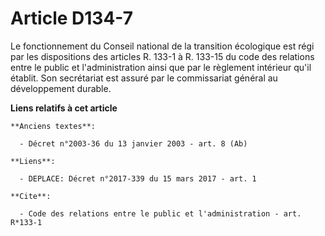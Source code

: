 # Article D134-7

Le fonctionnement du Conseil national de la transition écologique est régi par les dispositions des articles R. 133-1 à R.
133-15 du code des relations entre le public et l'administration ainsi que par le règlement intérieur qu'il établit. Son
secrétariat est assuré par le commissariat général au développement durable.

**Liens relatifs à cet article**

	**Anciens textes**:

	  - Décret n°2003-36 du 13 janvier 2003 - art. 8 (Ab)

	**Liens**:

	  - DEPLACE: Décret n°2017-339 du 15 mars 2017 - art. 1

	**Cite**:

	  - Code des relations entre le public et l'administration - art. R*133-1
